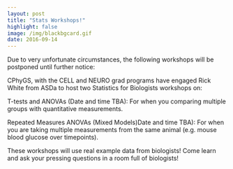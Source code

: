 ```yaml
---
layout: post
title: "Stats Workshops!"
highlight: false
image: /img/blackbgcard.gif
date: 2016-09-14  
---
```

Due to very unfortunate circumstances, the following workshops will be postponed until further notice: 

CPhyGS, with the CELL and NEURO grad programs have engaged Rick White from ASDa to host two Statistics for Biologists workshops on:

T-tests and ANOVAs (Date and time TBA): For when you comparing multiple groups with quantitative measurements.

Repeated Measures ANOVAs (Mixed Models)Date and time TBA): For when you are taking multiple measurements from the same animal (e.g. mouse blood glucose over timepoints).

These workshops will use real example data from biologists! Come learn and ask your pressing questions in a room full of biologists!

